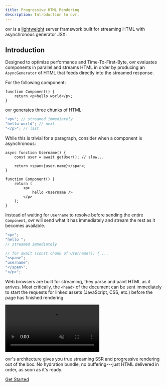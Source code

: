 ```yaml
---
title: Progressive HTML Rendering
description: Introduction to ovr.
---
```


ovr is a [lightweight](https://npmgraph.js.org/?q=ovr) server framework built for streaming HTML with asynchronous generator JSX.

## Introduction

Designed to optimize performance and Time-To-First-Byte, ovr evaluates components in parallel and streams HTML in order by producing an `AsyncGenerator` of HTML that feeds directly into the streamed response.

For the following component:

```tsx
function Component() {
	return <p>hello world</p>;
}
```

ovr generates three chunks of HTML:

```ts
"<p>"; // streamed immediately
"hello world"; // next
"</p>"; // last
```

While this is trivial for a paragraph, consider when a component is asynchronous:

```tsx
async function Username() {
	const user = await getUser(); // slow...

	return <span>{user.name}</span>;
}

function Component() {
	return (
		<p>
			hello <Username />
		</p>
	);
}
```

Instead of waiting for `Username` to resolve before sending the entire `Component`, ovr will send what it has immediately and stream the rest as it becomes available.

```ts
"<p>";
"hello ";
// streamed immediately

// for await (const chunk of Username()) { ...
"<span>";
"username";
"</span>";
"</p>";
```

Web browsers are built for streaming, they parse and paint HTML as it arrives. Most critically, the `<head>` of the document can be sent immediately to start the requests for linked assets (JavaScript, CSS, etc.) before the page has finished rendering.

<video aria-label="A video showing the network waterfall of a website loading. The HTML head element is streamed immediately, allowing JavaScript and CSS files to download while the rest of the HTML body streams in simultaneously." src="https://zsbsjhwuth2a2ck8.public.blob.vercel-storage.com/html-streaming-network-Owka5ZckQQIo791h0LQ771O5ZZV3Wb.mp4" autoplay loop muted loading="lazy" playsinline></video>

ovr's architecture gives you true streaming SSR and progressive rendering out of the box. No hydration bundle, no buffering---just HTML delivered in order, as soon as it's ready.

<div class="flex justify-center my-12">
<a href="/01-get-started" class="button">Get Started</a>
</div>

